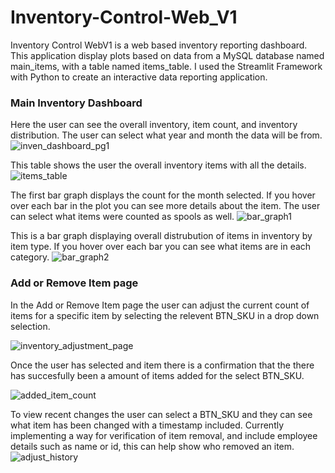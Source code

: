 # Inventory-Control-Web_V1

Inventory Control WebV1 is a web based inventory reporting dashboard. This application display plots based on data from a MySQL database named main_items, with a table named items_table. 
I used the Streamlit Framework with Python to create an interactive data reporting application.

### Main Inventory Dashboard
Here the user can see the overall inventory, item count, and inventory distribution. The user can select what year and month the data will be from.
![inven_dashboard_pg1](https://github.com/jcast6/Inventory-Control-Web_V1/assets/89822103/70a622a9-6db8-4b9f-a470-4b3cba927d59)

This table shows the user the overall inventory items with all the details.
![items_table](https://github.com/jcast6/Inventory-Control-Web_V1/assets/89822103/73c8a810-b0f1-49f8-acb5-6de0476d94f2)

The first bar graph displays the count for the month selected. If you hover over each bar in the plot you can see more details about the item. The user can select what items were counted as spools as well.
![bar_graph1](https://github.com/jcast6/Inventory-Control-Web_V1/assets/89822103/d5635f44-fbd2-44c7-bf38-376e39ca1720)

This is a bar graph displaying overall distrubution of items in inventory by item type. If you hover over each bar you can see what items are in each category.
![bar_graph2](https://github.com/jcast6/Inventory-Control-Web_V1/assets/89822103/f1df6ade-871d-4b51-ab25-05c88d7eb3f7)

### Add or Remove Item page
In the Add or Remove Item page the user can adjust the current count of items for a specific item by selecting the relevent BTN_SKU in a drop down selection.

![inventory_adjustment_page](https://github.com/jcast6/Inventory-Control-Web_V1/assets/89822103/cc47c002-ec0e-4a51-84a5-0b4bd2fb86fd)

Once the user has selected and item there is a confirmation that the there has succesfully been a amount of items added for the select BTN_SKU.

![added_item_count](https://github.com/jcast6/Inventory-Control-Web_V1/assets/89822103/ab645deb-f8d5-4095-8ce0-fc68578d3b7f)

To view recent changes the user can select a BTN_SKU and they can see what item has been changed with a timestamp included. Currently implementing a way for verification of item removal, and include employee details such as name or id, this can help show who removed an item.
![adjust_history](https://github.com/jcast6/Inventory-Control-Web_V1/assets/89822103/1515212b-ad7c-4a6a-8d1f-0073e59b9dd2)
